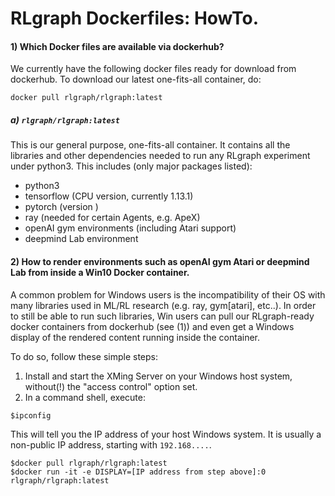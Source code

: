 # RLgraph Dockerfiles: HowTo.

#### 1) Which Docker files are available via dockerhub?
We currently have the following docker files ready for download from dockerhub.
To download our latest one-fits-all container, do:

`docker pull rlgraph/rlgraph:latest`

##### a) `rlgraph/rlgraph:latest`
This is our general purpose, one-fits-all container. It contains all the libraries
and other dependencies needed to run any RLgraph experiment under python3.
This includes (only major packages listed):
- python3
- tensorflow (CPU version, currently 1.13.1)
- pytorch (version )
- ray (needed for certain Agents, e.g. ApeX)
- openAI gym environments (including Atari support)
- deepmind Lab environment


#### 2) How to render environments such as openAI gym Atari or deepmind Lab from inside a Win10 Docker container.
A common problem for Windows users is the incompatibility of their OS with many
libraries used in ML/RL research (e.g. ray, gym\[atari\], etc..). In order to still be able
to run such libraries, Win users can pull our RLgraph-ready docker containers from dockerhub
(see (1)) and even get a Windows display of the rendered content running inside the container.

To do so, follow these simple steps:
1) Install and start the XMing Server on your Windows host system, without(!) the "access control" option set.
2) In a command shell, execute:
```
$ipconfig
```

This will tell you the IP address of your host Windows system. It is usually
a non-public IP address, starting with `192.168....`.

```
$docker pull rlgraph/rlgraph:latest
$docker run -it -e DISPLAY=[IP address from step above]:0 rlgraph/rlgraph:latest
```

